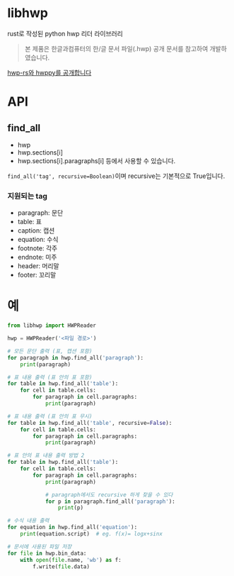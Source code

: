 # libhwp
rust로 작성된 python hwp 리더 라이브러리

> 본 제품은 한글과컴퓨터의 한/글 문서 파일(.hwp) 공개 문서를 참고하여 개발하였습니다.

[hwp-rs와 hwppy를 공개합니다](https://blog.hanlee/hwp-rs)

# API
## find_all
- hwp
- hwp.sections[i]
- hwp.sections[i].paragraphs[i]
등에서 사용할 수 있습니다.

`find_all('tag', recursive=Boolean)`이며 recursive는 기본적으로 True입니다.
### 지원되는 tag
- paragraph: 문단
- table: 표
- caption: 캡션
- equation: 수식
- footnote: 각주
- endnote: 미주
- header: 머리말
- footer: 꼬리말

# 예
```python
from libhwp import HWPReader

hwp = HWPReader('<파일 경로>')

# 모든 문단 출력 (표, 캡션 포함)
for paragraph in hwp.find_all('paragraph'):
    print(paragraph)

# 표 내용 출력 (표 안의 표 포함)
for table in hwp.find_all('table'):
    for cell in table.cells:
        for paragraph in cell.paragraphs:
            print(paragraph)

# 표 내용 출력 (표 안의 표 무시)
for table in hwp.find_all('table', recursive=False):
    for cell in table.cells:
        for paragraph in cell.paragraphs:
            print(paragraph)

# 표 안의 표 내용 출력 방법 2
for table in hwp.find_all('table'):
    for cell in table.cells:
        for paragraph in cell.paragraphs:
            print(paragraph)

            # paragraph에서도 recursive 하게 찾을 수 있다
            for p in paragraph.find_all('paragraph'):
                print(p)

# 수식 내용 출력
for equation in hwp.find_all('equation'):
    print(equation.script)  # eg. f(x)= logx+sinx

# 문서에 사용된 파일 저장
for file in hwp.bin_data:
    with open(file.name, 'wb') as f:
        f.write(file.data)
```
